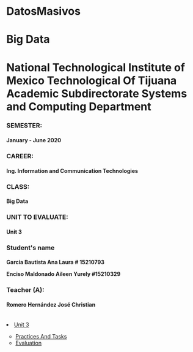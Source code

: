 # DatosMasivos
# Big Data

<H1 aling="center"> 
National Technological Institute of Mexico Technological Of Tijuana
Academic Subdirectorate
Systems and Computing Department</H1>

<H3 aling="center">SEMESTER:</H3><H4 aling="center">January - June 2020</H4>
<H3 aling="center">CAREER:</H3>
<H4 aling="center">Ing. Information and Communication Technologies</H4>
<H3 aling="center">CLASS:</H3>
<H4 aling="center">Big Data</H4>
<H3 aling="center">UNIT TO EVALUATE:</H3>
<H4 aling="center">Unit 3</H4>
<H3 aling="center">Student's name</H3>
<H4 aling="center">
 Garcia Bautista Ana Laura # 15210793 

 Enciso Maldonado Aileen Yurely #15210329</H4> 

<H3 aling="center">Teacher (A):</H3>
<H4 aling="center">Romero Hernández José Christian </H4>

<br>

 <li type="type="square""><a href="https://github.com/anagarciabautista/DatosMasivos/tree/Unidad_3" target="_blank">Unit 3</a></li>
   <ul>
  
  <li type="circle"><a href="https://github.com/anagarciabautista/DatosMasivos/tree/Unidad_3/Practice" target="_blank">Practices And Tasks</a>  </li>
  
 <li type="circle"><a href="https://github.com/anagarciabautista/DatosMasivos/tree/Unidad_3/Evaluation" target="_blank">
Evaluation</a></li>
 
 </u>
